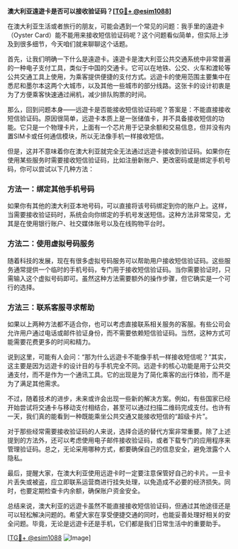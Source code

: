 **澳大利亚遠遊卡是否可以接收验证码？[[TG💪+ @esim1088](https://t.me/s/esim1088)]**

在澳大利亚生活或者旅行的朋友，可能会遇到一个常见的问题：我手里的遠遊卡（Oyster Card）能不能用来接收短信验证码呢？这个问题看似简单，但实际上涉及到很多细节，今天咱们就来聊聊这个话题。

首先，让我们明确一下什么是遠遊卡。遠遊卡是澳大利亚公共交通系统中非常普遍的一种电子支付工具，类似于中国的交通卡。它可以在地铁、公交、火车和渡轮等公共交通工具上使用，为乘客提供便捷的支付方式。远遊卡的使用范围主要集中在悉尼和墨尔本这两个大城市，以及其他一些城市的部分线路。这张卡的设计初衷是为了方便乘客快速通过闸机，减少排队购票的时间。

那么，回到问题本身——远遊卡是否能接收短信验证码呢？答案是：不能直接接收短信验证码。原因很简单，远遊卡本质上是一张储值卡，并不具备接收短信的功能。它只是一个物理卡片，上面有一个芯片用于记录余额和交易信息，但并没有内置SIM卡或任何通信模块，所以无法像手机一样接收短信。

但是，这并不意味着你在澳大利亚就完全无法通过远遊卡接收到验证码。如果你在使用某些服务时需要接收短信验证码，比如注册新账户、更改密码或是绑定手机号码，你可以尝试以下几种方法：

### 方法一：绑定其他手机号码

如果你有其他的澳大利亚本地号码，可以直接将该号码绑定到你的账户上。这样，当需要接收验证码时，系统会向你绑定的手机号发送短信。这种方法非常常见，尤其是在使用银行账户、社交媒体账号以及在线购物平台时。

### 方法二：使用虚拟号码服务

随着科技的发展，现在有很多虚拟号码服务可以帮助用户接收短信验证码。这些服务通常提供一个临时的手机号码，专门用于接收短信验证码。当你需要验证时，只需输入这个虚拟号码即可。虽然这种方法需要额外的操作步骤，但它确实是一个可行的选择。

### 方法三：联系客服寻求帮助

如果以上两种方法都不适合你，也可以考虑直接联系相关服务的客服。有些公司会允许用户通过电话或邮件验证身份，而不需要依赖短信验证码。当然，这种方式可能需要花费更多的时间和精力。

说到这里，可能有人会问：“那为什么远遊卡不能像手机一样接收短信呢？”其实，这主要是因为远遊卡的设计目的与手机完全不同。远遊卡的核心功能是用于公共交通支付，而不是作为一个通讯工具。它的出现是为了简化乘客的出行体验，而不是为了满足其他需求。

不过，随着技术的进步，未来或许会出现一些新的解决方案。例如，有些国家已经开始尝试将交通卡与移动支付相结合，甚至可以通过扫描二维码完成支付。也许有一天，我们真的能看到一种既能乘坐公共交通又能接收短信的“超级卡片”。

对于那些经常需要接收验证码的人来说，选择合适的替代方案非常重要。除了上述提到的方法外，还可以考虑使用电子邮件接收验证码，或者下载专门的应用程序来管理验证码。总之，无论采用哪种方式，都要确保自己的信息安全，避免泄露个人隐私。

最后，提醒大家，在澳大利亚使用远遊卡时一定要注意保管好自己的卡片。一旦卡片丢失或被盗，应立即联系运营商进行挂失处理，以免造成不必要的经济损失。同时，也要定期检查卡内余额，确保账户资金安全。

总结来说，澳大利亚的远遊卡虽然不能直接接收短信验证码，但通过其他途径还是可以轻松解决问题的。希望大家在享受便捷交通的同时，也能妥善处理好相关的安全问题。毕竟，无论是远遊卡还是手机，它们都是我们日常生活中的重要助手。

[[TG💪+ @esim1088](https://t.me/s/esim1088) ![Image](https://i.postimg.cc/4NQfJmqS/Snipaste-2025-05-13-00-14-12.png)]